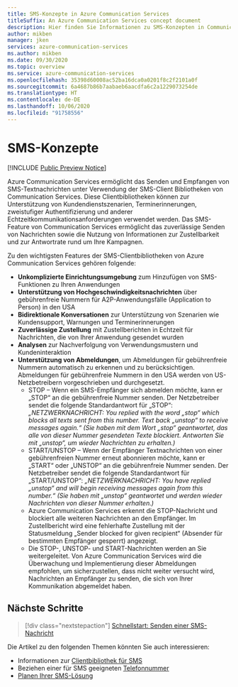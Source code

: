 ```yaml
---
title: SMS-Konzepte in Azure Communication Services
titleSuffix: An Azure Communication Services concept document
description: Hier finden Sie Informationen zu SMS-Konzepten in Communication Services.
author: mikben
manager: jken
services: azure-communication-services
ms.author: mikben
ms.date: 09/30/2020
ms.topic: overview
ms.service: azure-communication-services
ms.openlocfilehash: 35398d60008ac52ba16dca0a0201f8c2f2101a0f
ms.sourcegitcommit: 6a4687b86b7aabaeb6aacdfa6c2a1229073254de
ms.translationtype: HT
ms.contentlocale: de-DE
ms.lasthandoff: 10/06/2020
ms.locfileid: "91758556"
---
```

# <a name="sms-concepts"></a>SMS-Konzepte

[!INCLUDE [Public Preview Notice](../../includes/public-preview-include.md)]

Azure Communication Services ermöglicht das Senden und Empfangen von SMS-Textnachrichten unter Verwendung der SMS-Client Bibliotheken von Communication Services. Diese Clientbibliotheken können zur Unterstützung von Kundendienstszenarien, Terminerinnerungen, zweistufiger Authentifizierung und anderer Echtzeitkommunikationsanforderungen verwendet werden. Das SMS-Feature von Communication Services ermöglicht das zuverlässige Senden von Nachrichten sowie die Nutzung von Informationen zur Zustellbarkeit und zur Antwortrate rund um Ihre Kampagnen.

Zu den wichtigsten Features der SMS-Clientbibliotheken von Azure Communication Services gehören folgende:

-  **Unkomplizierte Einrichtungsumgebung** zum Hinzufügen von SMS-Funktionen zu Ihren Anwendungen
- **Unterstützung von Hochgeschwindigkeitsnachrichten** über gebührenfreie Nummern für A2P-Anwendungsfälle (Application to Person) in den USA
- **Bidirektionale Konversationen** zur Unterstützung von Szenarien wie Kundensupport, Warnungen und Terminerinnerungen
- **Zuverlässige Zustellung** mit Zustellberichten in Echtzeit für Nachrichten, die von Ihrer Anwendung gesendet wurden
- **Analysen** zur Nachverfolgung von Verwendungsmustern und Kundeninteraktion
- **Unterstützung von Abmeldungen**, um Abmeldungen für gebührenfreie Nummern automatisch zu erkennen und zu berücksichtigen. Abmeldungen für gebührenfreie Nummern in den USA werden von US-Netzbetreibern vorgeschrieben und durchgesetzt.
  - STOP – Wenn ein SMS-Empfänger sich abmelden möchte, kann er „STOP“ an die gebührenfreie Nummer senden. Der Netzbetreiber sendet die folgende Standardantwort für „STOP“: *„NETZWERKNACHRICHT: You replied with the word „stop“ which blocks all texts sent from this number. Text back „unstop“ to receive messages again.“ (Sie haben mit dem Wort „stop“ geantwortet, das alle von dieser Nummer gesendeten Texte blockiert. Antworten Sie mit „unstop“, um wieder Nachrichten zu erhalten.)*
  - START/UNSTOP – Wenn der Empfänger Textnachrichten von einer gebührenfreien Nummer erneut abonnieren möchte, kann er „START“ oder „UNSTOP“ an die gebührenfreie Nummer senden. Der Netzbetreiber sendet die folgende Standardantwort für „START/UNSTOP“: *„NETZWERKNACHRICHT: You have replied „unstop“ and will begin receiving messages again from this number.“ (Sie haben mit „unstop“ geantwortet und werden wieder Nachrichten von dieser Nummer erhalten.)*
  - Azure Communication Services erkennt die STOP-Nachricht und blockiert alle weiteren Nachrichten an den Empfänger. Im Zustellbericht wird eine fehlerhafte Zustellung mit der Statusmeldung „Sender blocked for given recipient“ (Absender für bestimmten Empfänger gesperrt) angezeigt.
  - Die STOP-, UNSTOP- und START-Nachrichten werden an Sie weitergeleitet. Von Azure Communication Services wird die Überwachung und Implementierung dieser Abmeldungen empfohlen, um sicherzustellen, dass nicht weiter versucht wird, Nachrichten an Empfänger zu senden, die sich von Ihrer Kommunikation abgemeldet haben.


## <a name="next-steps"></a>Nächste Schritte

> [!div class="nextstepaction"]
> [Schnellstart: Senden einer SMS-Nachricht](../../quickstarts/telephony-sms/send.md)

Die Artikel zu den folgenden Themen könnten Sie auch interessieren:

- Informationen zur [Clientbibliothek für SMS](../telephony-sms/sdk-features.md)
- Beziehen einer für SMS geeigneten [Telefonnummer](../../quickstarts/telephony-sms/get-phone-number.md)
- [Planen Ihrer SMS-Lösung](../telephony-sms/plan-solution.md)
